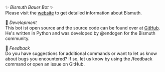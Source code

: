 ✨ *Bismuth Bauer Bot* ✨  
Please visit the [website](https://bismuth.cz) to get detailed information about Bismuth.  

🔹 *Development*  
This bot ist open source and the source code can be found over at [GitHub](https://github.com/Endogen/Bauer-Telegram-Bot). He's written in Python and was developed by @endogen for the Bismuth community.

🔹 *Feedback*  
Do you have suggestions for additional commands or want to let us know about bugs you encountered? If so, let us know by using the /feedback command or open an issue on GitHub.